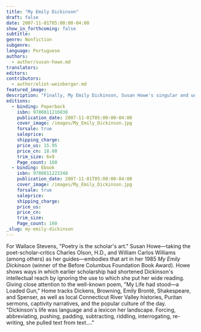 ```yaml
---
title: "My Emily Dickinson"
draft: false
date: 2007-11-01T05:00:00-04:00
show_in_forthcoming: false
subtitle:
genre: Nonfiction
subgenre:
language: Portuguese
authors:
  - author/susan-howe.md
translators:
editors:
contributors:
  - author/eliot-weinberger.md
featured_image:
description: "Finally, My Emily Dickinson, Susan Howe's singular and unforgettable 1985 creative study, is available as a New Directions paperbook "
editions:
  - binding: Paperback
    isbn: 9780811216838
    publication_date: 2007-11-01T05:00:00-04:00
    cover_image: /images/My_Emily_Dickinson.jpg
    forsale: true
    saleprice:
    shipping_charge:
    price_us: 15.95
    price_cn: 18.00
    trim_size: 6x9
    Page_count: 160
  - binding: Ebook
    isbn: 9780811223348
    publication_date: 2007-11-01T05:00:00-04:00
    cover_image: /images/My_Emily_Dickinson.jpg
    forsale: true
    saleprice:
    shipping_charge:
    price_us:
    price_cn:
    trim_size:
    Page_count: 160
_slug: my-emily-dickinson
---
```


For Wallace Stevens, "Poetry is the scholar's art." Susan Howe—taking the poet-scholar-critics Charles Olson, H.D., and William Carlos Williams (among others) as her guides—embodies that art in her 1985 _My Emily Dickinson_ (winner of the Before Columbus Foundation Book Award). Howe shows ways in which earlier scholarship had shortened Dickinson's intellectual reach by ignoring the use to which she put her wide reading. Giving close attention to the well-known poem, "My Life had stood—a Loaded Gun," Home tracks Dickens, Browning, Emily Brontë, Shakespeare, and Spenser, as well as local Connecticut River Valley histories, Puritan sermons, captivity narratives, and the popular culture of the day. "Dickinson's life was language and a lexicon her landscape. Forcing, abbreviating, pushing, padding, subtracting, riddling, interrogating, re-writing, she pulled text from text...."

